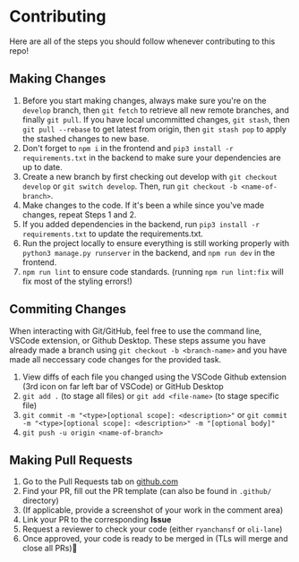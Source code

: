 # Contributing

Here are all of the steps you should follow whenever contributing to this repo!

## Making Changes

1. Before you start making changes, always make sure you're on the `develop` branch, then `git fetch` to retrieve all new remote branches, and finally `git pull`. If you have local uncommitted changes, `git stash`, then `git pull --rebase` to get latest from origin, then `git stash pop` to apply the stashed changes to new base.
2. Don't forget to `npm i` in the frontend and `pip3 install -r requirements.txt` in the backend to make sure your dependencies are up to date.
3. Create a new branch by first checking out develop with `git checkout develop` or `git switch develop`. Then, run `git checkout -b <name-of-branch>`.
4. Make changes to the code. If it's been a while since you've made changes, repeat Steps 1 and 2.
5. If you added dependencies in the backend, run `pip3 install -r requirements.txt` to update the requirements.txt.
6. Run the project locally to ensure everything is still working properly with `python3 manage.py runserver` in the backend, and `npm run dev` in the frontend.
7. `npm run lint` to ensure code standards. (running `npm run lint:fix` will fix most of the styling errors!)

## Commiting Changes

When interacting with Git/GitHub, feel free to use the command line, VSCode extension, or Github Desktop. These steps assume you have already made a branch using `git checkout -b <branch-name>` and you have made all neccessary code changes for the provided task.

1. View diffs of each file you changed using the VSCode Github extension (3rd icon on far left bar of VSCode) or GitHub Desktop
2. `git add .` (to stage all files) or `git add <file-name>` (to stage specific file)
3. `git commit -m "<type>[optional scope]: <description>"` or
   `git commit -m "<type>[optional scope]: <description>" -m "[optional body]"`
4. `git push -u origin <name-of-branch>`

## Making Pull Requests

1. Go to the Pull Requests tab on [github.com](https://github.com/)
2. Find your PR, fill out the PR template (can also be found in `.github/` directory)
3. (If applicable, provide a screenshot of your work in the comment area)
4. Link your PR to the corresponding **Issue**
5. Request a reviewer to check your code (either `ryanchansf` or `oli-lane`)
6. Once approved, your code is ready to be merged in (TLs will merge and close all PRs)🎉   
